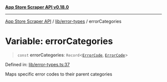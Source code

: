 [**App Store Scraper API v0.18.0**](../../../README.md)

***

[App Store Scraper API](../../../modules.md) / [lib/error-types](../README.md) / errorCategories

# Variable: errorCategories

> `const` **errorCategories**: `Record`\<[`ErrorCode`](../enumerations/ErrorCode.md), [`ErrorCode`](../enumerations/ErrorCode.md)\>

Defined in: [lib/error-types.ts:37](https://github.com/facundoolano/app-store-scraper/blob/1e0c65b171e0bad4a38692c4616a992bb494cdd4/lib/error-types.ts#L37)

Maps specific error codes to their parent categories
